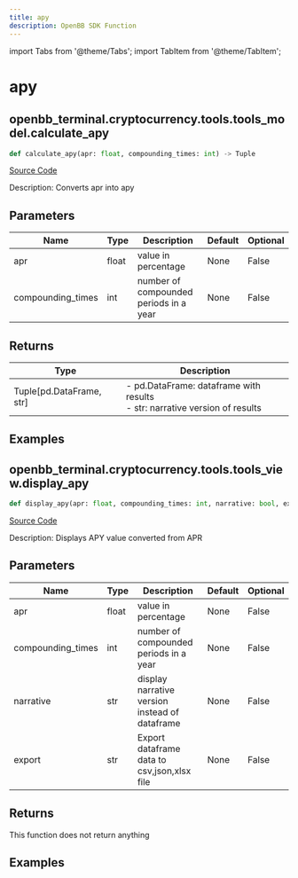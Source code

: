 ```yaml
---
title: apy
description: OpenBB SDK Function
---
```


import Tabs from '@theme/Tabs';
import TabItem from '@theme/TabItem';

# apy

<Tabs>
<TabItem value="model" label="Model" default>

## openbb_terminal.cryptocurrency.tools.tools_model.calculate_apy

```python title='openbb_terminal/cryptocurrency/tools/tools_model.py'
def calculate_apy(apr: float, compounding_times: int) -> Tuple
```
[Source Code](https://github.com/OpenBB-finance/OpenBBTerminal/tree/main/openbb_terminal/cryptocurrency/tools/tools_model.py#L19)

Description: Converts apr into apy

## Parameters

| Name | Type | Description | Default | Optional |
| ---- | ---- | ----------- | ------- | -------- |
| apr | float | value in percentage | None | False |
| compounding_times | int | number of compounded periods in a year | None | False |

## Returns

| Type | Description |
| ---- | ----------- |
| Tuple[pd.DataFrame, str] | - pd.DataFrame: dataframe with results<br/>- str: narrative version of results |

## Examples



</TabItem>
<TabItem value="view" label="View">

## openbb_terminal.cryptocurrency.tools.tools_view.display_apy

```python title='openbb_terminal/cryptocurrency/tools/tools_view.py'
def display_apy(apr: float, compounding_times: int, narrative: bool, export: str) -> None
```
[Source Code](https://github.com/OpenBB-finance/OpenBBTerminal/tree/main/openbb_terminal/cryptocurrency/tools/tools_view.py#L16)

Description: Displays APY value converted from APR

## Parameters

| Name | Type | Description | Default | Optional |
| ---- | ---- | ----------- | ------- | -------- |
| apr | float | value in percentage | None | False |
| compounding_times | int | number of compounded periods in a year | None | False |
| narrative | str | display narrative version instead of dataframe | None | False |
| export | str | Export dataframe data to csv,json,xlsx file | None | False |

## Returns

This function does not return anything

## Examples



</TabItem>
</Tabs>
